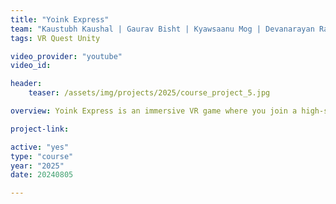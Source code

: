 ```yaml
---
title: "Yoink Express"
team: "Kaustubh Kaushal | Gaurav Bisht | Kyawsaanu Mog | Devanarayan Rajeev"
tags: VR Quest Unity

video_provider: "youtube"
video_id:

header:
    teaser: /assets/img/projects/2025/course_project_5.jpg

overview: Yoink Express is an immersive VR game where you join a high-speed, high-flying delivery service! With your YOINKIES (grapplers), zip through the city, grab packages, and YOINK them to their destinations. Speed and style are the name of the game, so let the deliveries begin! 🔫 📦 🔫

project-link:

active: "yes"
type: "course"
year: "2025"
date: 20240805

---
```

